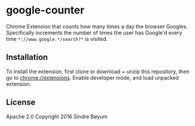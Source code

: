 # google-counter
Chrome Extension that counts how many times a day the browser Googles. Specifically increments the number of times the user has Google'd every time `*://www.google.*/search?*` is visited.

## Installation
To install the extension, first clone or download + unzip this repository, then go to [chrome://extensions](chrome://extensions). Enable developer mode, and load unpacked extension. 

## License
Apache 2.0
Copyright 2016 Sindre Bøyum
